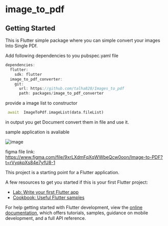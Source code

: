 # image_to_pdf

## Getting Started

This is Flutter simple package where you can simple convert your images Into Single PDf.

Add following dependencies to you pubspec.yaml file 

```dart 
dependencies:
  flutter:
    sdk: flutter
  image_to_pdf_converter:
    git:
      url: https://github.com/talha828/Images_to_pdf
      path: packages/image_to_pdf_converter
```       

provide a image list to constructor

```dart
 await  ImageToPdf.imageList(data.fileList) 
 ```
 
 in output you get Document convert them in file and use it.

sample application is avaliable 

![image](https://user-images.githubusercontent.com/61588132/228320752-77af743c-fa8c-4464-b8e2-dd2e584a405c.png)

figma file link:
 https://www.figma.com/file/9xrLXdmFqXqWWbeQcw0oon/Image-to-PDF?t=rVyqkpXs84e7yfU8-1

This project is a starting point for a Flutter application.

A few resources to get you started if this is your first Flutter project:

- [Lab: Write your first Flutter app](https://docs.flutter.dev/get-started/codelab)
- [Cookbook: Useful Flutter samples](https://docs.flutter.dev/cookbook)

For help getting started with Flutter development, view the
[online documentation](https://docs.flutter.dev/), which offers tutorials,
samples, guidance on mobile development, and a full API reference.
